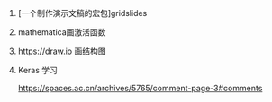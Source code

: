 1. [一个制作演示文稿的宏包]gridslides

2. mathematica画激活函数

3. https://draw.io 画结构图

4. Keras 学习

   https://spaces.ac.cn/archives/5765/comment-page-3#comments